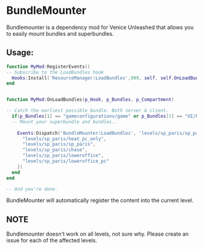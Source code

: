 # BundleMounter
Bundlemounter is a dependency mod for Venice Unleashed that allows you to easily mount bundles and superbundles.

## Usage:

```lua
function MyMod:RegisterEvents()
-- Subscribe to the LoadBundles hook
  Hooks:Install('ResourceManager:LoadBundles',999, self, self.OnLoadBundles) 
end


function MyMod:OnLoadBundles(p_Hook, p_Bundles, p_Compartment)

-- Catch the earliest possible bundle. Both server & client.
  if(p_Bundles[1] == "gameconfigurations/game" or p_Bundles[1] == "UI/Flow/Bundle/LoadingBundleMp") then 
  -- Mount your superbundle and bundles..
  
    Events:Dispatch('BundleMounter:LoadBundles', 'levels/sp_paris/sp_paris', {
      "levels/sp_paris/heat_pc_only",
      "levels/sp_paris/sp_paris",
      "levels/sp_paris/chase",
      "levels/sp_paris/loweroffice",
      "levels/sp_paris/loweroffice_pc"
    })
  end
end

-- And you're done.
```

BundleMounter will automatically register the content into the current level.

## NOTE
Bundlemounter doesn't work on all levels, not sure why. Please create an issue for each of the affected levels.
